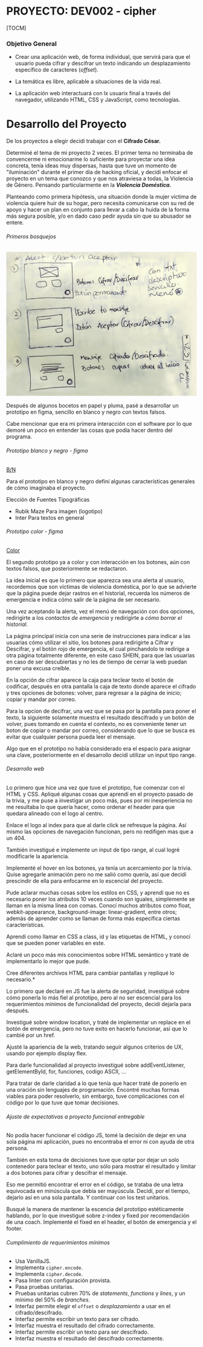 # PROYECTO: DEV002 - cipher

[TOCM]

### Objetivo General

- Crear una aplicación web, de forma individual, que servirá para que el usuario pueda cifrar y descifrar un texto indicando un desplazamiento específico de caracteres (_offset_).

- La temática es libre, aplicable a situaciones de la vida real.

- La aplicación web interactuará con lx usuarix final a través del navegador, utilizando HTML, CSS y JavaScript, como tecnologías.

# Desarrollo del Proyecto

De los proyectos a elegir decidí trabajar con el **Cifrado César.**

Determiné el tema de mi proyecto 2 veces. El primer tema no terminaba de convencerme ni emocionarme lo suficiente para proyectar una idea concreta, tenía ideas muy dispersas, hasta que tuve un momento de "iluminación" durante el primer día de hacking oficial, y decidí enfocar el proyecto en un tema que conozco y que nos atraviesa a todas, la Violencia de Género. Pensando particularmente en la  ***Violencia Doméstica.***

Planteando como primera hipótesis, una situación donde la mujer víctima de violencia quiere huir de su hogar, pero necesita comunicarse con su red de apoyo y hacer un plan en conjunto para llevar a cabo la huida de la forma más segura posible, y/o en dado caso pedir ayuda sin que su abusador se entere.

######  Primeros bosquejos

![](https://github.com/saamcruzzr/DEV002-cipher/blob/main/src/img%20readme/inicial.jpeg "Bosquejos")

Después de algunos bocetos en papel y pluma, pasé a desarrollar un prototipo en figma, sencillo en blanco y negro con textos falsos.

Cabe mencionar que era mi primera interacción con el software por lo que demoré un poco en entender las cosas que podía hacer dentro del programa.

######  Prototipo blanco y negro - figma

[B/N](https://www.figma.com/proto/eKPJwxCksMqNQW2Cv0VSr6/PROTOTIPO-BN?page-id=0%3A1&node-id=1%3A3&viewport=102%2C419%2C0.11&scaling=min-zoom)

Para el prototipo en blanco y negro definí algunas características generales de cómo imaginaba el proyecto.

Elección de Fuentes Tipográficas
- Rubik Maze
Para imagen (logotipo)
- Inter
Para textos en general

######  Prototipo color - figma

[Color](https://www.figma.com/proto/qWGaTRWjfUoZXP18C5hMtK/PROTOTIPO-COLOR?page-id=0%3A1&node-id=1%3A3&viewport=170%2C343%2C0.06&scaling=scale-down&starting-point-node-id=1%3A3 "Figma Color")

El segundo prototipo ya a color y con interacción en los botones, aún con textos falsos, que posteriormente se redactaron.

La idea inicial es que lo primero que aparezca sea una alerta al usuario, recordemos que son víctimas de violencia doméstica, por lo que se advierte que la página puede dejar rastros en el historial, recuerda los números de emergencia e indica cómo salir de la página de ser necesario.

Una vez aceptando la alerta, vez el menú de navegación con dos opciones, redirigirte a los *contactos de emergencia* y redirigirte a *cómo borrar el historial.*

La página principal inicia con una serie de instrucciones para indicar a las usuarias cómo utilizar el sitio, los botones para redirigirte a Cifrar y Descifrar, y el botón rojo de emergencia, el cual pinchandolo te redirige a otra página totalmente diferente, en este caso SHEIN, para que las usuarias en caso de ser descubiertas y no les de tiempo de cerrar la web puedan poner una excusa creíble.

En la opción de cifrar aparece la caja para teclear texto el botón de codificar, después en otra pantalla la caja de texto donde aparece el cifrado y tres opciones de botones: volver, para regresar a la página de inicio; copiar y mandar por correo.

Para la opcion de decifrar, una vez que se pasa por la pantalla para poner el texto, la siguiente solamente muestra el resultado descifrado y un botón de volver, pues tomando en cuenta el contexto, no es conveniente tener un boton de copiar o mandar por correo, considerando que lo que se busca es evitar que cualquier persona pueda leer el mensaje.

Algo que en el prototipo no había considerado era el espacio para asignar una clave, posteriormente en el desarrollo decidí utilizar un input tipo range.

###### Desarrollo web

Lo primero que hice una vez que tuve el prototipo, fue comenzar con el HTML y CSS.
Apliqué algunas cosas que aprendí en el proyecto pasado de la trivia, y me puse a investigar un poco más, pues por mi inexperiencia no me resultaba lo que quería hacer, como ordenar el header para que quedara alineado con el logo al centro.

Enlace el logo al index para que al darle click se refresque la página. Así mismo las opciones de navegación funcionan, pero no redifigen mas que a un 404.

También investigué e implemente un input de tipo range, al cual logré modificarle la apariencia.

Implementé el hover en los botones, ya tenía un acercamiento por la trivia. Quise agregarle animación pero no me salió como quería, así que decidí prescindir de ella para enfocarme en lo escencial del proyecto. 

Pude aclarar muchas cosas sobre los estilos en CSS, y aprendí que no es necesario poner los atributos 10 veces cuando son iguales, simplemente se llaman en la misma línea con comas. Conocí muchos atributos como float, webkit-appearance, background-image: linear-gradient, entre otros; además de aprender como se llaman de forma más específica ciertas características.

Aprendí como llamar en CSS a class, id y las etiquetas de HTML, y conocí que se pueden poner variables en este.

Aclaré un poco más mis conocimientos sobre HTML semántico y traté de implementarlo lo mejor que pude.

Cree diferentes archivos HTML para cambiar pantallas y repliqué lo necesario.*

Lo primero que declaré en JS fue la alerta de seguridad, investigué sobre cómo ponerla lo más fiel al prototipo, pero al no ser escencial para los requerimientos mínimos de funcionalidad del proyecto, decidí dejarla para después. 

Investigué sobre window location, y traté de implementar un replace en el botón de emergencia, pero no tuve exito en hacerlo funcionar, así que lo cambié por un href.

Ajusté la apariencia de la web, tratando seguir algunos criterios de UX, usando por ejemplo display flex.

Para darle funcionalidad al proyecto investigué sobre addEventListener, getElementById, for, funciones, codigo ASCII, ...

Para tratar de darle claridad a lo que tenía que hacer traté de ponerlo en una oración sin lenguajes de programación. Encontré muchas formas viables para poder resolverlo, sin embargo, tuve complicaciones con el código por lo que tuve que tomar decisiones.

######  Ajuste de expectativas a proyecto funcional entregable

No podía hacer funcionar el código JS, tomé la decisión de dejar en una sola página mi aplicación, pues no encontraba el error ni con ayuda de otra persona.

También en esta toma de decisiones tuve que optar por dejar un solo contenedor para teclear el texto, uno sólo para mostrar el resultado y limitar a dos botones para cifrar y descifrar el mensaje. 

Eso me permitió encontrar el error en el código, se trataba de una letra equivocada en minúscula que debía ser mayúscula. 
Decidí, por el tiempo, dejarlo así en una sola pantalla. Y continuar con los test unitarios.

Busqué la manera de mantener la escencia del prototipo estéticamente hablando, por lo que investigué sobre z-index y fixed por recomendación de una coach. Implementé el fixed en el header, el botón de emergencia y el footer.

###### Cumplimiento de requerimientos mínimos

- Usa VanillaJS.
- Implementa `cipher.encode`.
- Implementa `cipher.decode`.
- Pasa linter con configuración provista.
- Pasa pruebas unitarias.
- Pruebas unitarias cubren 70% de _statements_, _functions_ y _lines_, y un mínimo del 50% de _branches_.
- Interfaz permite elegir el `offset` o _desplazamiento_ a usar en el cifrado/descifrado.
- Interfaz permite escribir un texto para ser cifrado.
- Interfaz muestra el resultado del cifrado correctamente.
- Interfaz permite escribir un texto para ser descifrado.
- Interfaz muestra el resultado del descifrado correctamente.
